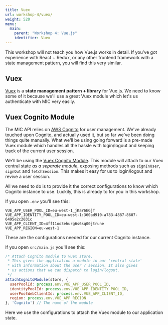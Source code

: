 ```yaml
---
title: Vuex
url: workshop-4/vuex/
weight: 520
menu:
  main:
    parent: "Workshop 4: Vue.js"
    identifier: Vuex
---
```


This workshop will not teach you how Vue.js works in detail. If you've got experience with React + Redux, or any other frontend framework with a state management pattern, you will find this very similar.

## Vuex

[Vuex](https://vuex.vuejs.org/) is a **state management pattern + library** for Vue.js. We need to know some of it because we'll use a great Vuex module which let's us authenticate with MIC very easily.

## Vuex Cognito Module

The MIC API relies on [AWS Cognito](https://aws.amazon.com/cognito/) for user management. We've already touched upon Cognito, and actually used it, but so far we've been doing things quite manually. What we'll be using going forward is a pre-made Vuex module which handles all the hassle with login/logout and keeping track of the current user session.

We'll be using the [Vuex Cognito Module](https://github.com/vuetifyjs/vuex-cognito-module). This module will attach to our Vuex central state *as a separate module*, exposing methods such as `signInUser`, `signOut` and `fetchSession`. This makes it easy for us to login/logout and revive a user session.

All we need to do is to provide it the correct configurations to know which Cognito instance to use. Luckily, this is already to for you in this workshop.

If you open `.env` you'll see this:

```
VUE_APP_USER_POOL_ID=eu-west-1_jKaY6EGjT
VUE_APP_IDENTITY_POOL_ID=eu-west-1:360ad910-a783-4887-8607-6495e2c2031c
VUE_APP_CLIENT_ID=4ff11oo3ehurg6s6sq00jtrune
VUE_APP_REGION=eu-west-1
```

These are the configurations needed for our current Cognito instance.

If you open `src/main.js` you'll see this:

```javascript
/* Attach Cognito module to Vuex store.
 * This gives the application a module in our 'central state'
 * with information about the user / session. It also gives
 * us actions that we can dispatch to login/logout.
 */
attachCognitoModule(store, {
  userPoolId: process.env.VUE_APP_USER_POOL_ID,
  identityPoolId: process.env.VUE_APP_IDENTITY_POOL_ID,
  userPoolWebClientId: process.env.VUE_APP_CLIENT_ID,
  region: process.env.VUE_APP_REGION
}, 'Cognito') // The name of the module
```

Here we use the configurations to attach the Vuex module to our application state.
